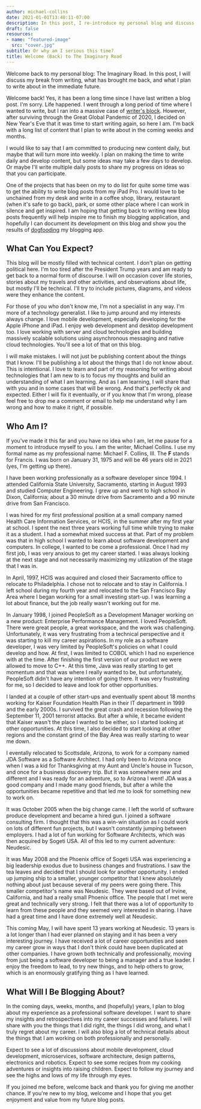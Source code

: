 ```yaml
---
author: michael-collins
date: 2021-01-01T13:40:11-07:00
description: In this post, I re-introduce my personal blog and discuss the kind of information that I will be writing about in the future.
draft: false
resources:
- name: "featured-image"
  src: "cover.jpg"
subtitle: Or why am I serious this time?
title: Welcome (Back) to The Imaginary Road
---
```

Welcome back to my personal blog: The Imaginary Road. In this post, I will discuss my break from writing, what has brought me back, and what I plan to write about in the immediate future.

<!--more-->

Welcome back! Yes, it has been a long time since I have last written a blog post. I'm sorry. Life happened. I went through a long period of time where I wanted to write, but I ran into a massive case of [writer's block](https://en.wikipedia.org/wiki/Writer's_block). However, after surviving through the Great Global Pandemic of 2020, I decided on New Year's Eve that it was time to start writing again, so here I am. I'm back with a long list of content that I plan to write about in the coming weeks and months.

I would like to say that I am committed to producing new content daily, but maybe that will turn more into weekly. I plan on making the time to write daily and develop content, but some ideas may take a few days to develop. Or maybe I'll write multiple daily posts to share my progress on ideas so that you can participate.

One of the projects that has been on my to do list for quite some time was to get the ability to write blog posts from my iPad Pro. I would love to be unchained from my desk and write in a coffee shop, library, restaurant (when it's safe to go back), park, or some other place where I can work in silence and get inspired. I am hoping that getting back to writing new blog posts frequently will help inspire me to finish my blogging application, and hopefully I can document its development on this blog and show you the results of [dogfooding](https://en.wikipedia.org/wiki/Eating_your_own_dog_food) my blogging app.

## What Can You Expect?

This blog will be mostly filled with technical content. I don't plan on getting political here. I'm too tired after the President Trump years and am ready to get back to a normal form of discourse. I will on occasion cover life stories, stories about my travels and other activities, and observations about life, but mostly I'll be technical. I'll try to include pictures, diagrams, and videos were they enhance the content.

For those of you who don't know me, I'm not a specialist in any way. I'm more of a technology generalist. I like to jump around and my interests always change. I love mobile development, especially developing for the Apple iPhone and iPad. I enjoy web development and desktop development too. I love working with server and cloud technologies and building massively scalable solutions using asynchronous messaging and native cloud technologies. You'll see a lot of that on this blog.

I will make mistakes. I will not just be publishing content about the things that I know. I'll be publishing a lot about the things that I do not know about. This is intentional. I love to learn and part of my reasoning for writing about technologies that I am new to is to focus my thoughts and build an understanding of what I am learning. And as I am learning, I will share that with you and in some cases that will be wrong. And that's perfectly ok and expected. Either I will fix it eventually, or if you know that I'm wrong, please feel free to drop me a comment or email to help me understand why I am wrong and how to make it right, if possible.

## Who Am I?

If you've made it this far and you have no idea who I am, let me pause for a moment to introduce myself to you. I am the writer, Michael Collins. I use my formal name as my professional name: Michael F. Collins, III. The **F** stands for Francis. I was born on January 31, 1975 and will be 46 years old in 2021 (yes, I'm getting up there).

I have been working professionally as a software developer since 1994. I attended California State University, Sacramento, starting in August 1993 and studied Computer Engineering. I grew up and went to high school in Dixon, California; about a 30 minute drive from Sacramento and a 90 minute drive from San Francisco.

I was hired for my first professional position at a small company named Health Care Information Services, or HCIS, in the summer after my first year at school. I spent the next three years working full time while trying to make it as a student. I had a somewhat mixed success at that. Part of my problem was that in high school I wanted to learn about software development and computers. In college, I wanted to be come a professional. Once I had my first job, I was very anxious to get my career started. I was always looking at the next stage and not necessarily maximizing my utilization of the stage that I was in.

In April, 1997, HCIS was acquired and closed their Sacramento office to relocate to Philadelphia. I chose not to relocate and to stay in California. I left school during my fourth year and relocated to the San Francisco Bay Area where I began working for a small investing start-up. I was learning a lot about finance, but the job really wasn't working out for me. 

In January 1998, I joined PeopleSoft as a Development Manager working on a new product: Enterprise Performance Management. I loved PeopleSoft. There were great people, a great workspace, and the work was challenging. Unfortunately, it was very frustrating from a technical perspective and it was starting to kill my career aspirations. In my role as a software developer, I was very limited by PeopleSoft's policies on what I could develop and how. At first, I was limited to COBOL which I had no experience with at the time. After finishing the first version of our product we were allowed to move to C++. At this time, Java was really starting to get momentum and that was where I really wanted to be, but unfortunately, PeopleSoft didn't have any intention of going there. It was very frustrating for me, so I decided to leave and look for other opportunities.

I landed at a couple of other start-ups and eventually spent about 18 months working for Kaiser Foundation Health Plan in their IT department in 1999 and the early 2000s. I survived the great crash and recession following the September 11, 2001 terrorist attacks. But after a while, it became evident that Kaiser wasn't the place I wanted to be either, so I started looking at other opportunities. At this time, I also decided to start looking at other regions and the constant grind of the Bay Area was really starting to wear me down.

I eventally relocated to Scottsdale, Arizona, to work for a company named JDA Software as a Software Architect. I had only been to Arizona once when I was a kid for Thanksgiving at my Aunt and Uncle's house in Tucson, and once for a business discovery trip. But it was somewhere new and different and I was ready for an adventure, so to Arizona I went! JDA was a good company and I made many good friends, but after a while the opportunities became repetitive and that led me to look for something new to work on.

It was October 2005 when the big change came. I left the world of software produce development and became a hired gun. I joined a software consulting firm. I thought that this was a win-win situation as I could work on lots of different fun projects, but I wasn't constantly jumping between employers. I had a lot of fun working for Software Architects, which was then acquired by Sogeti USA. All of this led to my current adventure: Neudesic.

It was May 2008 and the Phoenix office of Sogeti USA was experiencing a big leadership exodus due to business changes and frustrations. I saw the tea leaves and decided that I should look for another opportunity. I ended up jumping ship to a smaller, younger competitor that I knew absolutely nothing about just because several of my peers were going there. This smaller competitor's name was Neudesic. They were based out of Irvine, California, and had a really small Phoenix office. The people that I met were great and technically very strong. I felt that there was a lot of opportunity to learn from these people and they seemed very interested in sharing. I have had a great time and I have done extremely well at Neudesic.

This coming May, I will have spent 13 years working at Neudesic. 13 years is a lot longer than I had ever planned on staying and it has been a very interesting journey. I have received a lot of career opportunities and seen my career grow in ways that I don't think could have been duplicated at other companies. I have grown both technically and professionally, moving from just being a software developer to being a manager and a true leader. I enjoy the freedom to lead, to try new things, and to help others to grow, which is an enormously gratifying thing as I have learned.

## What Will I Be Blogging About?

In the coming days, weeks, months, and (hopefully) years, I plan to blog about my experience as a professional software developer. I want to share my insights and retrospectives into my career successes and failures. I will share with you the things that I did right, the things I did wrong, and what I truly regret about my career. I will also blog a lot of technical details about the things that I am working on both professionally and personally.

Expect to see a lot of discussions about mobile development, cloud development, microservices, software architecture, design patterns, electronics and robotics. Expect to see some recipes from my cooking adventures or insights into raising children. Expect to follow my journey and see the highs and lows of my life through my eyes.

If you joined me before, welcome back and thank you for giving me another chance. If you're new to my blog, welcome and I hope that you get enjoyment and value from my future blog posts.